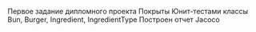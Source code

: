 Первое задание дипломного проекта
Покрыты Юнит-тестами классы Bun, Burger, Ingredient, IngredientType
Построен отчет Jacoco
